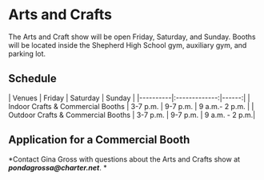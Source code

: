 # Arts and Crafts

The Arts and Craft show will be open Friday, Saturday, and Sunday. Booths will be located inside the Shepherd High School gym, auxiliary gym, and parking lot.

## Schedule

| Venues |      Friday |  Saturday | Sunday |
|----------|:-------------:|------:|
| Indoor Crafts & Commercial Booths |  3-7 p.m. | 9-7 p.m. | 9 a.m.- 2 p.m. |
| Outdoor Crafts & Commercial Booths |    3-7 p.m.  |  9-7 p.m. | 9 a.m. - 2 p.m.|

## Application for a Commercial Booth

*Contact Gina Gross with questions about the Arts and Crafts show at **_pondagrossa@charter.net_**. *

